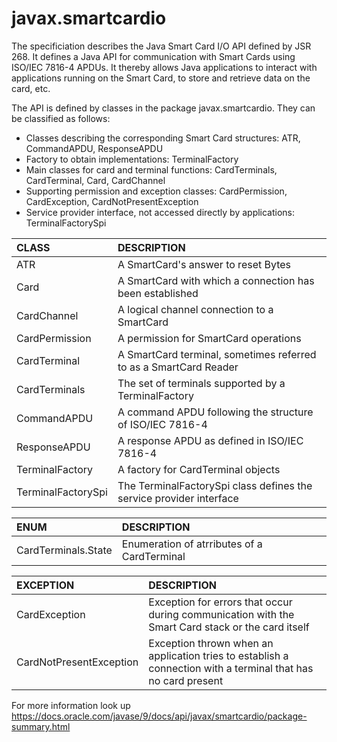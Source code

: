 # javax.smartcardio
The specificiation describes the Java Smart Card I/O API defined by JSR 268. It defines a Java API for communication with Smart Cards using ISO/IEC 7816-4 APDUs. It thereby allows Java applications to interact with applications running on the Smart Card, to store and retrieve data on the card, etc.

The API is defined by classes in the package javax.smartcardio. They can be classified as follows:
* Classes describing the corresponding Smart Card structures: ATR, CommandAPDU, ResponseAPDU 
* Factory to obtain implementations: TerminalFactory 
* Main classes for card and terminal functions: CardTerminals, CardTerminal, Card, CardChannel 
* Supporting permission and exception classes: CardPermission, CardException, CardNotPresentException 
* Service provider interface, not accessed directly by applications: TerminalFactorySpi

|      CLASS       |                          DESCRIPTION                              |
|:-----------------|:------------------------------------------------------------------|
|ATR               |A SmartCard's answer to reset Bytes                                |
|Card              |A SmartCard with which a connection has been established           |
|CardChannel       |A logical channel connection to a SmartCard                        |
|CardPermission    |A permission for SmartCard operations                              |
|CardTerminal      |A SmartCard terminal, sometimes referred to as a SmartCard Reader  |
|CardTerminals     |The set of terminals supported by a TerminalFactory                |
|CommandAPDU       |A command APDU following the structure of ISO/IEC 7816-4           |
|ResponseAPDU      |A response APDU as defined in ISO/IEC 7816-4                       |
|TerminalFactory   |A factory for CardTerminal objects                                 |
|TerminalFactorySpi|The TerminalFactorySpi class defines the service provider interface|

|ENUM               |DESCRIPTION                                | 
|:------------------|:------------------------------------------|
|CardTerminals.State|Enumeration of atrributes of a CardTerminal|

|EXCEPTION              |DESCRIPTION                                                                                                  |
|:----------------------|:------------------------------------------------------------------------------------------------------------|
|CardException          |Exception for errors that occur during communication with the Smart Card stack or the card itself            |
|CardNotPresentException|Exception thrown when an application tries to establish a connection with a terminal that has no card present|

For more information look up https://docs.oracle.com/javase/9/docs/api/javax/smartcardio/package-summary.html

